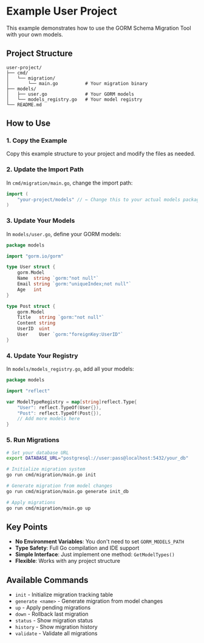 # Example User Project

This example demonstrates how to use the GORM Schema Migration Tool with your own models.

## Project Structure

```
user-project/
├── cmd/
│   └── migration/
│       └── main.go          # Your migration binary
├── models/
│   ├── user.go              # Your GORM models
│   └── models_registry.go   # Your model registry
└── README.md
```

## How to Use

### 1. Copy the Example

Copy this example structure to your project and modify the files as needed.

### 2. Update the Import Path

In `cmd/migration/main.go`, change the import path:

```go
import (
    "your-project/models" // ← Change this to your actual models package
)
```

### 3. Update Your Models

In `models/user.go`, define your GORM models:

```go
package models

import "gorm.io/gorm"

type User struct {
    gorm.Model
    Name  string `gorm:"not null"`
    Email string `gorm:"uniqueIndex;not null"`
    Age   int
}

type Post struct {
    gorm.Model
    Title   string `gorm:"not null"`
    Content string
    UserID  uint
    User    User `gorm:"foreignKey:UserID"`
}
```

### 4. Update Your Registry

In `models/models_registry.go`, add all your models:

```go
package models

import "reflect"

var ModelTypeRegistry = map[string]reflect.Type{
    "User": reflect.TypeOf(User{}),
    "Post": reflect.TypeOf(Post{}),
    // Add more models here
}
```

### 5. Run Migrations

```bash
# Set your database URL
export DATABASE_URL="postgresql://user:pass@localhost:5432/your_db"

# Initialize migration system
go run cmd/migration/main.go init

# Generate migration from model changes
go run cmd/migration/main.go generate init_db

# Apply migrations
go run cmd/migration/main.go up
```

## Key Points

- **No Environment Variables**: You don't need to set `GORM_MODELS_PATH`
- **Type Safety**: Full Go compilation and IDE support
- **Simple Interface**: Just implement one method: `GetModelTypes()`
- **Flexible**: Works with any project structure

## Available Commands

- `init` - Initialize migration tracking table
- `generate <name>` - Generate migration from model changes
- `up` - Apply pending migrations
- `down` - Rollback last migration
- `status` - Show migration status
- `history` - Show migration history
- `validate` - Validate all migrations
